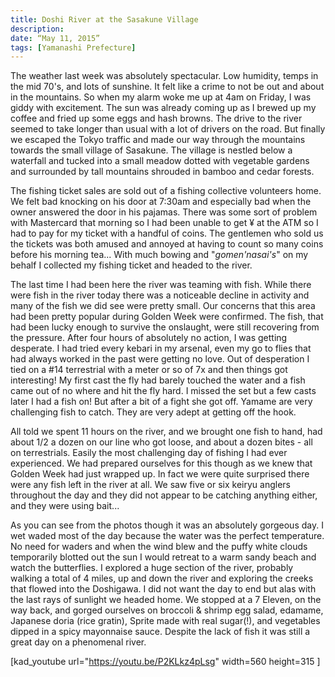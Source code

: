 ```yaml
---
title: Doshi River at the Sasakune Village
description:
date: “May 11, 2015”
tags: [Yamanashi Prefecture]
---
```

<div class=“text-lg m-2”>
<p class="mb-2">The weather last week was absolutely spectacular. Low humidity, temps in the mid 70's, and lots of sunshine. It felt like a crime to not be out and about in the mountains. So when my alarm woke me up at 4am on Friday, I was giddy with excitement. The sun was already coming up as I brewed up my coffee and fried up some eggs and hash browns. The drive to the river seemed to take longer than usual with a lot of drivers on the road. But finally we escaped the Tokyo traffic and made our way through the mountains towards the small village of Sasakune. The village is nestled below a waterfall and tucked into a small meadow dotted with vegetable gardens and surrounded by tall mountains shrouded in bamboo and cedar forests.</p>



<p class="mb-2 mt-2">The fishing ticket sales are sold out of a fishing collective volunteers home. We felt bad knocking on his door at 7:30am and especially bad when the owner answered the door in his pajamas. There was some sort of problem with Mastercard that morning so I had been unable to get ¥ at the ATM so I had to pay for my ticket with a handful of coins. The gentlemen who sold us the tickets was both amused and annoyed at having to count so many coins before his morning tea... With much bowing and "<em>gomen'nasai's</em>" on my behalf I collected my fishing ticket and headed to the river.</p>



<p class="mb-2 mt-2">The last time I had been here the river was teaming with fish. While there were fish in the river today there was a noticeable decline in activity and many of the fish we did see were pretty small. Our concerns that this area had been pretty popular during Golden Week were confirmed. The fish, that had been lucky enough to survive the onslaught, were still recovering from the pressure. After four hours of absolutely no action, I was getting desperate. I had tried every kebari in my arsenal, even my go to flies that had always worked in the past were getting no love. Out of desperation I tied on a #14 terrestrial with a meter or so of 7x and then things got interesting! My first cast the fly had barely touched the water and a fish came out of no where and hit the fly hard. I missed the set but a few casts later I had a fish on! But after a bit of a fight she got off. Yamame are very challenging fish to catch. They are very adept at getting off the hook.</p>



<p class="mb-2 mt-2">All told we spent 11 hours on the river, and we brought one fish to hand, had about 1/2 a dozen on our line who got loose, and about a dozen bites - all on terrestrials. Easily the most challenging day of fishing I had ever experienced. We had prepared ourselves for this though as we knew that Golden Week had just wrapped up. In fact we were quite surprised there were any fish left in the river at all. We saw five or six keiryu anglers throughout the day and they did not appear to be catching anything either, and they were using bait...</p>



<p class="mb-2 mt-2">As you can see from the photos though it was an absolutely gorgeous day. I wet waded most of the day because the water was the perfect temperature. No need for waders and when the wind blew and the puffy white clouds temporarily blotted out the sun I would retreat to a warm sandy beach and watch the butterflies. I explored a huge section of the river, probably walking a total of 4 miles, up and down the river and exploring the creeks that flowed into the Doshigawa. I did not want the day to end but alas with the last rays of sunlight we headed home. We stopped at a 7 Eleven, on the way back, and gorged ourselves on broccoli &amp; shrimp egg salad, edamame, Japanese doria (rice gratin), Sprite made with real sugar(!), and vegetables dipped in a spicy mayonnaise sauce. Despite the lack of fish it was still a great day on a phenomenal river.</p>

[kad_youtube url="https://youtu.be/P2KLkz4pLsg" width=560 height=315 ]

<img class="w-8/12 rounded-lg shadow-lg mx-auto" src="" alt="" />
</div>